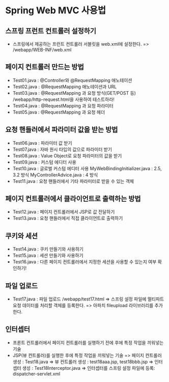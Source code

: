 # Spring Web MVC 사용법

## 스프링 프런트 컨트롤러 설정하기
- 스프링에서 제공하는 프런트 컨트롤러 서블릿을 web.xml에 설정한다.
  => /webapp/WEB-INF/web.xml

## 페이지 컨트롤러 만드는 방법
- Test01.java : @Controller와 @RequestMapping 애노테이션  
- Test02.java : @RequestMapping 애노테이션과 URL
- Test03.java : @RequestMapping 과 요청 방식(GET/POST 등)
  /webapp/http-request.html을 사용하여 테스트하라!
- Test04.java : @RequestMapping 과 요청 파라미터
- Test05.java : @RequestMapping 과 요청 헤더

## 요청 핸들러에서 파라미터 값을 받는 방법 
- Test06.java : 파라미터 값 받기
- Test07.java : 자바 원시 타입의 값으로 파라미터 받기
- Test08.java : Value Object로 요청 파라미터의 값을 받기 
- Test09.java : 커스텀 에디터 사용
- Test10.java : 글로벌 커스텀 에디터 사용
  MyWebBindingInitializer.java : 2.5, 3.2 방식
  MyControllerAdvice.java : 4 방식   
- Test11.java : 요청 핸들러에서 기타 파라미터로 받을 수 있는 객체  

## 페이지 컨트롤러에서 클라이언트로 출력하는 방법
- Test12.java : 페이지 컨트롤러에서 JSP로 값 전달하기
- Test13.java : 요청 핸들러에서 직접 클라이언트로 출력하기

## 쿠키와 세션
- Test14.java : 쿠키 만들기와 사용하기 
- Test15.java : 세션 만들기와 사용하기 
- Test16.java : 다른 페이지 컨트롤러에서 지정한 세션을 사용할 수 있는지 여부 확인하기!

## 파일 업로드
- Test17.java : 파일 업로드
  /webapp/test17.html
  => 스프링 설정 파일에 멀티파트 요청 데이터를 처리할 객체를 등록한다.
  => 아파치 fileupload 라이브러리를 추가한다.
  
## 인터셉터
- 프론트 컨트롤러에서 페이지 컨트롤러를 실행하기 전에 후에 특정 작업을 끼워넣는 기술
- JSP(뷰 컨트롤러)를 실행한 후에 특정 작업을 끼워넣는 기술
=> 페이지 컨트롤러 생성 : Test18.java
=> 뷰 컨트롤러 생성 : test18aaa.jsp, test18bbb.jsp
=> 인터셉터 생성 : Test18Interceptor.java
=> 인터셉터를 스프링 설정 파일에 등록: dispatcher-servlet.xml
 
  
  
  
  
  
  
  
    
 